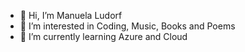 - 👋 Hi, I’m Manuela Ludorf
- 👀 I’m interested in Coding, Music, Books and Poems
- 🌱 I’m currently learning Azure and Cloud

<!---
mludorf/mludorf is a ✨ special ✨ repository because its `README.md` (this file) appears on your GitHub profile.
You can click the Preview link to take a look at your changes.
--->
